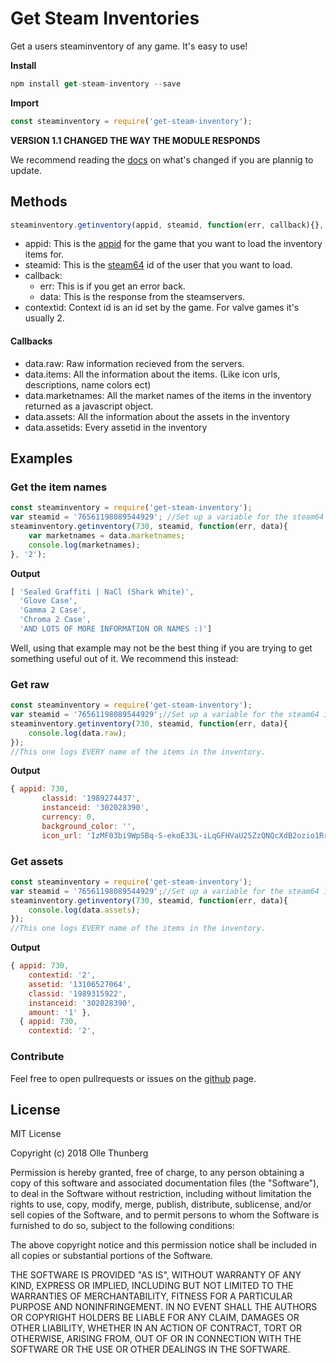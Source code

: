 # Get Steam Inventories
Get a users steaminventory of any game. It's easy to use!

**Install**
```js
npm install get-steam-inventory --save
```

**Import**
```js
const steaminventory = require('get-steam-inventory');
```

**VERSION 1.1 CHANGED THE WAY THE MODULE RESPONDS**

We recommend reading the [docs]() on what's changed if you are plannig to update.

## Methods
```js
steaminventory.getinventory(appid, steamid, function(err, callback){}, contextid);
```
- appid: This is the [appid](https://steamdb.info/apps/) for the game that you want to load the inventory items for.
- steamid: This is the [steam64](https://steamid.io/lookup/) id of the user that you want to load.
- callback:
    - err: This is if you get an error back.
    - data: This is the response from the steamservers.
- contextid: Context id is an id set by the game. For valve games it's usually 2.
#### Callbacks
- data.raw: Raw information recieved from the servers.
- data.items: All the information about the items. (Like icon urls, descriptions, name colors ect)
- data.marketnames: All the market names of the items in the inventory returned as a javascript object.
- data.assets: All the information about the assets in the inventory
- data.assetids: Every assetid in the inventory
## Examples

### Get the item names
```js
const steaminventory = require('get-steam-inventory');
var steamid = '76561198089544929'; //Set up a variable for the steam64 id.
steaminventory.getinventory(730, steamid, function(err, data){
    var marketnames = data.marketnames;
    console.log(marketnames);
}, '2');
```
**Output**
```js
[ 'Sealed Graffiti | NaCl (Shark White)',
  'Glove Case',
  'Gamma 2 Case',
  'Chroma 2 Case',
  'AND LOTS OF MORE INFORMATION OR NAMES :)']
```
Well, using that example may not be the best thing if you are trying to get something useful out of it.
We recommend this instead:

### Get raw
```js
const steaminventory = require('get-steam-inventory');
var steamid = '76561198089544929';//Set up a variable for the steam64 id.
steaminventory.getinventory(730, steamid, function(err, data){
    console.log(data.raw);
});
//This one logs EVERY name of the items in the inventory.
```
**Output**
```js
{ appid: 730,
       classid: '1989274437',
       instanceid: '302028390',
       currency: 0,
       background_color: '',
       icon_url: 'IzMF03bi9WpSBq-S-ekoE33L-iLqGFHVaU25ZzQNQcXdB2ozio1RrlIWFK3Uf
```
### Get assets
```js
const steaminventory = require('get-steam-inventory');
var steamid = '76561198089544929';//Set up a variable for the steam64 id.
steaminventory.getinventory(730, steamid, function(err, data){
    console.log(data.assets);
});
//This one logs EVERY name of the items in the inventory.
```
**Output**
```js
{ appid: 730,
    contextid: '2',
    assetid: '13106527064',
    classid: '1989315922',
    instanceid: '302028390',
    amount: '1' },
  { appid: 730,
    contextid: '2',
```

### Contribute
Feel free to open pullrequests or issues on the [github](https://github.com/ThunbergOlle/steam-inventory) page.
## License
MIT License

Copyright (c) 2018 Olle Thunberg

Permission is hereby granted, free of charge, to any person obtaining a copy
of this software and associated documentation files (the "Software"), to deal
in the Software without restriction, including without limitation the rights
to use, copy, modify, merge, publish, distribute, sublicense, and/or sell
copies of the Software, and to permit persons to whom the Software is
furnished to do so, subject to the following conditions:

The above copyright notice and this permission notice shall be included in all
copies or substantial portions of the Software.

THE SOFTWARE IS PROVIDED "AS IS", WITHOUT WARRANTY OF ANY KIND, EXPRESS OR
IMPLIED, INCLUDING BUT NOT LIMITED TO THE WARRANTIES OF MERCHANTABILITY,
FITNESS FOR A PARTICULAR PURPOSE AND NONINFRINGEMENT. IN NO EVENT SHALL THE
AUTHORS OR COPYRIGHT HOLDERS BE LIABLE FOR ANY CLAIM, DAMAGES OR OTHER
LIABILITY, WHETHER IN AN ACTION OF CONTRACT, TORT OR OTHERWISE, ARISING FROM,
OUT OF OR IN CONNECTION WITH THE SOFTWARE OR THE USE OR OTHER DEALINGS IN THE
SOFTWARE.
